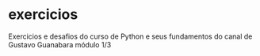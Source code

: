 # exercicios
Exercicios e desafios do curso de Python e seus fundamentos do canal de Gustavo Guanabara módulo 1/3
